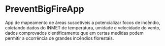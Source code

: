 # PreventBigFireApp
App de mapeamento de áreas suscetíveis a potencializar focos de incêndio, coletando dados do INMET de temperatura, umidade e velocidade do vento, dados comprovados cientificamente que em certas medidas podem permitir a ocorrência de grandes incêndios florestais.

